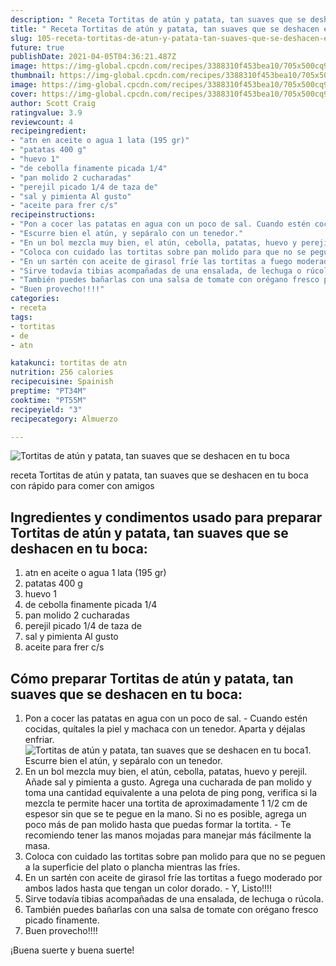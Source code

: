 ```yaml
---
description: " Receta Tortitas de atún y patata, tan suaves que se deshacen en tu boca"
title: " Receta Tortitas de atún y patata, tan suaves que se deshacen en tu boca"
slug: 105-receta-tortitas-de-atun-y-patata-tan-suaves-que-se-deshacen-en-tu-boca
future: true
publishDate: 2021-04-05T04:36:21.487Z
image: https://img-global.cpcdn.com/recipes/3388310f453bea10/705x500cq90/tortitas-de-atun-y-patata-tan-suaves-que-se-deshacen-en-tu-boca-foto-principal.jpg
thumbnail: https://img-global.cpcdn.com/recipes/3388310f453bea10/705x500cq90/tortitas-de-atun-y-patata-tan-suaves-que-se-deshacen-en-tu-boca-foto-principal.jpg
image: https://img-global.cpcdn.com/recipes/3388310f453bea10/705x500cq90/tortitas-de-atun-y-patata-tan-suaves-que-se-deshacen-en-tu-boca-foto-principal.jpg
cover: https://img-global.cpcdn.com/recipes/3388310f453bea10/705x500cq90/tortitas-de-atun-y-patata-tan-suaves-que-se-deshacen-en-tu-boca-foto-principal.jpg
author: Scott Craig
ratingvalue: 3.9
reviewcount: 4
recipeingredient:
- "atn en aceite o agua 1 lata (195 gr)"
- "patatas 400 g"
- "huevo 1"
- "de cebolla finamente picada 1/4"
- "pan molido 2 cucharadas"
- "perejil picado 1/4 de taza de"
- "sal y pimienta Al gusto"
- "aceite para frer c/s"
recipeinstructions:
- "Pon a cocer las patatas en agua con un poco de sal. Cuando estén cocidas, quítales la piel y machaca con un tenedor. Aparta y déjalas enfriar."
- "Escurre bien el atún, y sepáralo con un tenedor."
- "En un bol mezcla muy bien, el atún, cebolla, patatas, huevo y perejil. Añade sal y pimienta a gusto. Agrega una cucharada de pan molido y toma una cantidad equivalente a una pelota de ping pong, verifica si la mezcla te permite hacer una tortita de aproximadamente 1 1/2 cm de espesor sin que se te pegue en la mano. Si no es posible, agrega un poco más de pan molido hasta que puedas formar la tortita. Te recomiendo tener las manos mojadas para manejar más fácilmente la masa."
- "Coloca con cuidado las tortitas sobre pan molido para que no se peguen a la superficie del plato o plancha mientras las fríes."
- "En un sartén con aceite de girasol fríe las tortitas a fuego moderado por ambos lados hasta que tengan un color dorado.  Y, Listo!!!!"
- "Sirve todavía tibias acompañadas de una ensalada, de lechuga o rúcola."
- "También puedes bañarlas con una salsa de tomate con orégano fresco picado finamente."
- "Buen provecho!!!!"
categories:
- receta
tags:
- tortitas
- de
- atn

katakunci: tortitas de atn 
nutrition: 256 calories
recipecuisine: Spainish
preptime: "PT34M"
cooktime: "PT55M"
recipeyield: "3"
recipecategory: Almuerzo

---
```



![Tortitas de atún y patata, tan suaves que se deshacen en tu boca](https://img-global.cpcdn.com/recipes/3388310f453bea10/705x500cq90/tortitas-de-atun-y-patata-tan-suaves-que-se-deshacen-en-tu-boca-foto-principal.jpg)

receta Tortitas de atún y patata, tan suaves que se deshacen en tu boca con rápido para comer con amigos

<!--inarticleads1-->

## Ingredientes y condimentos usado para preparar Tortitas de atún y patata, tan suaves que se deshacen en tu boca:

1. atn en aceite o agua 1 lata (195 gr)
1. patatas 400 g
1. huevo 1
1. de cebolla finamente picada 1/4
1. pan molido 2 cucharadas
1. perejil picado 1/4 de taza de
1. sal y pimienta Al gusto
1. aceite para frer c/s



<!--inarticleads2-->

## Cómo preparar Tortitas de atún y patata, tan suaves que se deshacen en tu boca:

1. Pon a cocer las patatas en agua con un poco de sal. - Cuando estén cocidas, quítales la piel y machaca con un tenedor. Aparta y déjalas enfriar.
<img src="https://img-global.cpcdn.com/steps/fad6bad3bd706239/160x128cq70/foto-del-paso-1-de-la-receta-tortitas-de-atun-y-patata-tan-suaves-que-se-deshacen-en-tu-boca.jpg" alt="Tortitas de atún y patata, tan suaves que se deshacen en tu boca">1. Escurre bien el atún, y sepáralo con un tenedor.
1. En un bol mezcla muy bien, el atún, cebolla, patatas, huevo y perejil. Añade sal y pimienta a gusto. Agrega una cucharada de pan molido y toma una cantidad equivalente a una pelota de ping pong, verifica si la mezcla te permite hacer una tortita de aproximadamente 1 1/2 cm de espesor sin que se te pegue en la mano. Si no es posible, agrega un poco más de pan molido hasta que puedas formar la tortita. - Te recomiendo tener las manos mojadas para manejar más fácilmente la masa.
1. Coloca con cuidado las tortitas sobre pan molido para que no se peguen a la superficie del plato o plancha mientras las fríes.
1. En un sartén con aceite de girasol fríe las tortitas a fuego moderado por ambos lados hasta que tengan un color dorado.  - Y, Listo!!!!
1. Sirve todavía tibias acompañadas de una ensalada, de lechuga o rúcola.
1. También puedes bañarlas con una salsa de tomate con orégano fresco picado finamente.
1. Buen provecho!!!!



¡Buena suerte y buena suerte!

